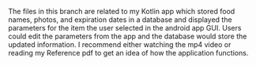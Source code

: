 The files in this branch are related to my Kotlin app which stored food names, photos, and expiration dates in a database and displayed the parameters for the item the user selected in the android app GUI. Users could edit the parameters from the app and the database would store the updated information.
I recommend either watching the mp4 video or reading my Reference pdf to get an idea of how the application functions.

<!---
rdrp108/rdrp108 is a ✨ special ✨ repository because its `README.md` (this file) appears on your GitHub profile.
You can click the Preview link to take a look at your changes.
--->
